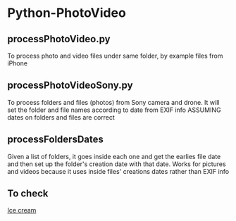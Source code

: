 # Python-PhotoVideo

## processPhotoVideo.py
To process photo and video files under same folder, by example files from iPhone

## processPhotoVideoSony.py
To process folders and files (photos) from Sony camera and drone.
It will set the folder and file names according to date from EXIF info
ASSUMING dates on folders and files are correct

## processFoldersDates
Given a list of folders, it goes inside each one and get the earlies file date and then set up
the folder's creation date with that date.
Works for pictures and videos because it uses inside files' creations dates rather than EXIF info

## To check
[Ice cream](https://towardsdatascience.com/introducing-icecream-never-use-print-to-debug-your-python-code-again-d8f2e5719f8a)
